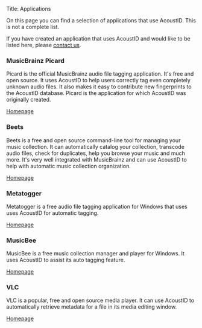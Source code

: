 Title: Applications

On this page you can find a selection of applications that use AcoustID. This is not a complete list.

If you have created an application that uses AcoustID and would like to be listed here, please [contact us](/contact).

### MusicBrainz Picard

Picard is the official MusicBrainz audio file tagging application. It's free and open source.
It uses AcoustID to help users correctly tag even completely unknown audio files.
It also makes it easy to contribute new fingerprints to the AcoustID database.
Picard is the application for which AcoustID was originally created.

[Homepage](https://picard.musicbrainz.org/)

### Beets

Beets is a free and open source command-line tool for managing your music collection.
It can automatically catalog your collection, transcode audio files, check for duplicates,
help you browse your music and much more. It's very well integrated with MusicBrainz and
can use AcoustID to help with automatic music collection organization.

[Homepage](http://beets.io/)

### Metatogger

Metatogger is a free audio file tagging application for Windows that uses uses AcoustID for automatic tagging.

[Homepage](http://www.luminescence-software.org/metatogger.html)

### MusicBee

MusicBee is a free music collection manager and player for Windows.
It uses AcoustID to assist its auto tagging feature.

[Homepage](http://getmusicbee.com/)

### VLC

VLC is a popular, free and open source media player.
It can use AcoustID to automatically retrieve metadata for a file
in its media editing window.

[Homepage](http://www.videolan.org/vlc/index.html)
